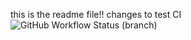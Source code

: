 this is the readme file!!
changes to test CI
![GitHub Workflow Status (branch)](https://img.shields.io/github/actions/workflow/status/<lbdos32>/<maclabsgitsetup>/<main.yml>.yml?branch=<master>)